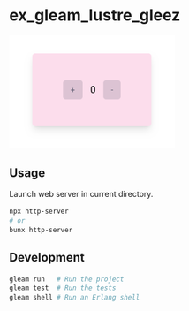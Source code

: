 # ex_gleam_lustre_gleez

<img alt="Demo image" width="300" src="./imgs/screenshot.png">

## Usage

Launch web server in current directory.
```sh
npx http-server
# or 
bunx http-server
```

## Development

```sh
gleam run   # Run the project
gleam test  # Run the tests
gleam shell # Run an Erlang shell
```
